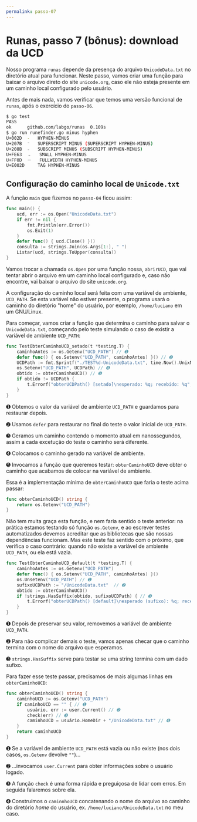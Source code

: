 ```yaml
---
permalink: passo-07
---
```


# Runas, passo 7 (bônus): download da UCD

Nosso programa `runas` depende da presença do arquivo `UnicodeData.txt` no diretório atual para funcionar. Neste passo, vamos criar uma função para baixar o arquivo direto do site `unicode.org`, caso ele não esteja presente em um caminho local configurado pelo usuário.

Antes de mais nada, vamos verificar que temos uma versão funcional de `runas`, após o exercício do `passo-06`.

```bash
$ go test
PASS
ok  	github.com/labgo/runas	0.109s
$ go run runefinder.go minus hyphen
U+002D	-	HYPHEN-MINUS
U+207B	⁻	SUPERSCRIPT MINUS (SUPERSCRIPT HYPHEN-MINUS)
U+208B	₋	SUBSCRIPT MINUS (SUBSCRIPT HYPHEN-MINUS)
U+FE63	﹣	SMALL HYPHEN-MINUS
U+FF0D	－	FULLWIDTH HYPHEN-MINUS
U+E002D		TAG HYPHEN-MINUS
```

## Configuração do caminho local de `Unicode.txt`

A função `main` que fizemos no `passo-04` ficou assim:

```go
func main() {
	ucd, err := os.Open("UnicodeData.txt")
	if err != nil {
		fmt.Println(err.Error())
		os.Exit(1)
	}
	defer func() { ucd.Close() }()
	consulta := strings.Join(os.Args[1:], " ")
	Listar(ucd, strings.ToUpper(consulta))
}
```

Vamos trocar a chamada `os.Open` por uma função nossa, `abrirUCD`, que vai tentar abrir o arquivo em um caminho local configurado e, caso não encontre, vai baixar o arquivo do site `unicode.org`.

A configuração do caminho local será feita com uma variável de ambiente, `UCD_PATH`. Se esta variável não estiver presente, o programa usará o caminho do diretório "home" do usuário, por exemplo, `/home/luciano` em um GNU/Linux.

Para começar, vamos criar a função que determina o caminho para salvar o `UnicodeData.txt`, começando pelo teste simulando o caso de existir a variável de ambiente `UCD_PATH`:

```go
func TestObterCaminhoUCD_setado(t *testing.T) {
	caminhoAntes := os.Getenv("UCD_PATH") // ➊
	defer func() { os.Setenv("UCD_PATH", caminhoAntes) }() // ➋
	UCDPath := fmt.Sprintf("./TEST%d-UnicodeData.txt", time.Now().UnixNano()) // ➌
	os.Setenv("UCD_PATH", UCDPath) // ➍
	obtido := obterCaminhoUCD() // ➎
	if obtido != UCDPath {
		t.Errorf("obterUCDPath() [setado]\nesperado: %q; recebido: %q", UCDPath, obtido)
	}
}
```

➊ Obtemos o valor da variável de ambiente `UCD_PATH` e guardamos para restaurar depois.

➋ Usamos `defer` para restaurar no final do teste o valor inicial de `UCD_PATH`.

➌ Geramos um caminho contendo o momento atual em nanossegundos, assim a cada excetução do teste o caminho será diferente.

➍ Colocamos o caminho gerado na variável de ambiente.

➎ Invocamos a função que queremos testar: `obterCaminhoUCD` deve obter o caminho que acabamos de colocar na variável de ambiente.

Essa é a implementação mínima de `obterCaminhoUCD` que faria o teste acima passar:

```go
func obterCaminhoUCD() string {
	return os.Getenv("UCD_PATH")
}
```

Não tem muita graça esta função, e nem faria sentido o teste anterior: na prática estamos testando só função `os.Getenv`, e ao escrever testes automatizados devemos acreditar que as bibliotecas que são nossas dependências funcionam. Mas este teste faz sentido com o próximo, que verifica o caso contrário: quando não existe a variável de ambiente `UCD_PATH`, ou ela está vazia.

```go
func TestObterCaminhoUCD_default(t *testing.T) {
	caminhoAntes := os.Getenv("UCD_PATH")
	defer func() { os.Setenv("UCD_PATH", caminhoAntes) }()
	os.Unsetenv("UCD_PATH") // ➊
	sufixoUCDPath := "/UnicodeData.txt"  // ➋
	obtido := obterCaminhoUCD()
	if !strings.HasSuffix(obtido, sufixoUCDPath) { // ➌
		t.Errorf("obterUCDPath() [default]\nesperado (sufixo): %q; recebido: %q", sufixoUCDPath, obtido)
	}
}
```

➊ Depois de preservar seu valor, removemos a variável de ambiente `UCD_PATH`.

➋ Para não complicar demais o teste, vamos apenas checar que o caminho termina com o nome do arquivo que esperamos.

➌ `strings.HasSuffix` serve para testar se uma string termina com um dado sufixo.

Para fazer esse teste passar, precisamos de mais algumas linhas em `obterCaminhoUCD`:

```go
func obterCaminhoUCD() string {
	caminhoUCD := os.Getenv("UCD_PATH")
	if caminhoUCD == "" { // ➊
		usuário, err := user.Current() // ➋
		check(err) // ➌
		caminhoUCD = usuário.HomeDir + "/UnicodeData.txt" // ➍
	}
	return caminhoUCD
}
```

➊ Se a variável de ambiente `UCD_PATH` está vazia ou não existe (nos dois casos, `os.Getenv` devolve `""`)...

➋ ...invocamos `user.Current` para obter informações sobre o usuário logado.

➌ A função `check` é uma forma rápida e preguiçosa de lidar com erros. Em seguida falaremos sobre ela.

➍ Construímos o `caminnhoUCD` concatenando o nome do arquivo ao caminho do diretório _home_ do usuário, ex. `/home/luciano/UnicodeData.txt` no meu caso.
